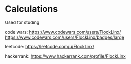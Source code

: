 # Calculations

Used for studing

code wars: https://www.codewars.com/users/FlockLinx/
https://www.codewars.com/users/FlockLinx/badges/large

leetcode: https://leetcode.com/u/FlockLinx/

hackerrank: https://www.hackerrank.com/profile/FlockLinx
